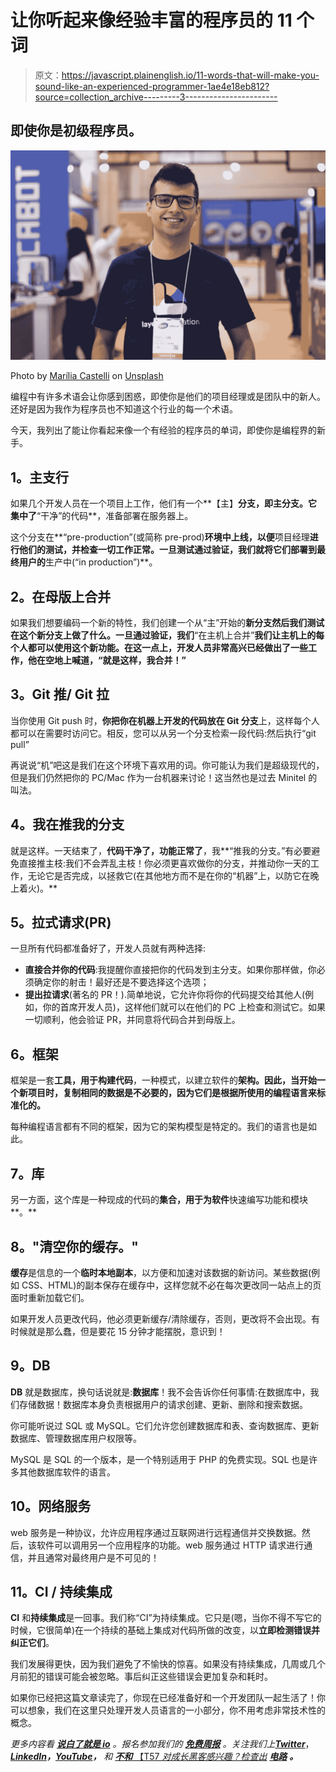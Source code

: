 # 让你听起来像经验丰富的程序员的 11 个词

> 原文：<https://javascript.plainenglish.io/11-words-that-will-make-you-sound-like-an-experienced-programmer-1ae4e18eb812?source=collection_archive---------3----------------------->

## 即使你是初级程序员。

![](img/8d06f89d5ebd876915b21adb5899fa87.png)

Photo by [Marília Castelli](https://unsplash.com/ja/@liacastelli?utm_source=medium&utm_medium=referral) on [Unsplash](https://unsplash.com?utm_source=medium&utm_medium=referral)

编程中有许多术语会让你感到困惑，即使你是他们的项目经理或是团队中的新人。还好是因为我作为程序员也不知道这个行业的每一个术语。

今天，我列出了能让你看起来像一个有经验的程序员的单词，即使你是编程界的新手。

## **1。主支行**

如果几个开发人员在一个项目上工作，他们有一个**【主】**分支，即主分支。它集中了**“干净”的代码**，准备部署在服务器上。

这个分支在**“pre-production”(或简称 pre-prod)**环境中上线，以便**项目经理**进行他们的测试，并检查一切工作正常。一旦测试通过验证，我们就将它们部署到最终用户的**生产中(“in production”)**。

## **2。在母版上合并**

如果我们想要编码一个新的特性，我们创建一个从“主”开始的**新分支然后我们测试在这个新分支上做了什么。一旦通过验证，我们**“在主机上合并”**我们让主机上的每个人都可以使用这个新功能。在这一点上，开发人员非常高兴已经做出了一些工作，他在空地上喊道，“就是这样，我合并！”**

## **3。Git 推/ Git 拉**

当你使用 Git push 时，**你把你在机器上开发的代码放在 Git 分支**上，这样每个人都可以在需要时访问它。相反，您可以从另一个分支检索一段代码:然后执行“git pull”

再说说“机”吧这是我们在这个环境下喜欢用的词。你可能认为我们是超级现代的，但是我们仍然把你的 PC/Mac 作为一台机器来讨论！这当然也是过去 Minitel 的叫法。

## **4。我在推我的分支**

就是这样。一天结束了，**代码干净了，功能正常了**，我**“推我的分支。”有必要避免直接推主枝:我们不会弄乱主枝！你必须更喜欢做你的分支，并推动你一天的工作，无论它是否完成，以拯救它(在其他地方而不是在你的“机器”上，以防它在晚上着火)。**

## **5。拉式请求(PR)**

一旦所有代码都准备好了，开发人员就有两种选择:

*   **直接合并你的代码**:我提醒你直接把你的代码发到主分支。如果你那样做，你必须确定你的射击！最好还是不要选择这个选项；
*   **提出拉请求**(著名的 PR！).简单地说，它允许你将你的代码提交给其他人(例如，你的首席开发人员)，这样他们就可以在他们的 PC 上检查和测试它。如果一切顺利，他会验证 PR，并同意将代码合并到母版上。

## **6。框架**

框架是一套**工具，用于构建代码**，一种模式，以建立软件的**架构。因此，当开始一个新项目时，复制相同的数据是不必要的，因为它们是根据所使用的编程语言来标准化的。**

每种编程语言都有不同的框架，因为它的架构模型是特定的。我们的语言也是如此。

## **7。库**

另一方面，这个库是一种现成的代码的**集合，用于为软件**快速编写功能和模块**。**

## **8。"清空你的缓存。"**

**缓存**是信息的一个**临时本地副本**，以方便和加速对该数据的新访问。某些数据(例如 CSS、HTML)的副本保存在缓存中，这样您就不必在每次更改同一站点上的页面时重新加载它们。

如果开发人员更改代码，他必须更新缓存/清除缓存，否则，更改将不会出现。有时候就是那么蠢，但是要花 15 分钟才能摆脱，意识到！

## 9。DB

**DB** 就是数据库，换句话说就是:**数据库**！我不会告诉你任何事情:在数据库中，我们存储数据！数据库本身负责根据用户的请求创建、更新、删除和搜索数据。

你可能听说过 SQL 或 MySQL。它们允许您创建数据库和表、查询数据库、更新数据库、管理数据库用户权限等。

MySQL 是 SQL 的一个版本，是一个特别适用于 PHP 的免费实现。SQL 也是许多其他数据库软件的语言。

## **10。网络服务**

web 服务是一种协议，允许应用程序通过互联网进行远程通信并交换数据。然后，该软件可以调用另一个应用程序的功能。web 服务通过 HTTP 请求进行通信，并且通常对最终用户是不可见的！

## **11。CI** / **持续集成**

**CI** 和**持续集成**是一回事。我们称“CI”为持续集成。它只是(嗯，当你不得不写它的时候，它很简单)在一个持续的基础上集成对代码所做的改变，以**立即检测错误并纠正它们**。

我们发展得更快，因为我们避免了不愉快的惊喜。如果没有持续集成，几周或几个月前犯的错误可能会被忽略。事后纠正这些错误会更加复杂和耗时。

如果你已经把这篇文章读完了，你现在已经准备好和一个开发团队一起生活了！你可以想象，我们在这里只处理开发人员语言的一小部分，你不用考虑非常技术性的概念。

*更多内容看* [***说白了就是 io***](https://plainenglish.io/) *。报名参加我们的* [***免费周报***](http://newsletter.plainenglish.io/) *。关注我们上*[***Twitter***](https://twitter.com/inPlainEngHQ)，[***LinkedIn***](https://www.linkedin.com/company/inplainenglish/)***，***[***YouTube***](https://www.youtube.com/channel/UCtipWUghju290NWcn8jhyAw)***，*** *和* [***不和*** 【T57 *对成长黑客感兴趣？检查出*](https://discord.gg/GtDtUAvyhW) [***电路***](https://circuit.ooo/) ***。***